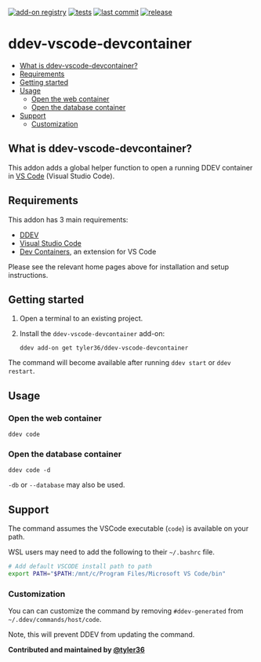 [![add-on registry](https://img.shields.io/badge/DDEV-Add--on_Registry-blue)](https://addons.ddev.com)
[![tests](https://github.com/tyler36/ddev-vscode-devcontainer/actions/workflows/tests.yml/badge.svg)](https://github.com/tyler36/ddev-vscode-devcontainer/actions/workflows/tests.yml)
[![last commit](https://img.shields.io/github/last-commit/tyler36/ddev-vscode-devcontainer)](https://github.com/tyler36/ddev-vscode-devcontainer/commits)
[![release](https://img.shields.io/github/v/release/tyler36/ddev-vscode-devcontainer)](https://github.com/tyler36/ddev-vscode-devcontainer/releases/latest)

# ddev-vscode-devcontainer <!-- omit in toc -->

- [What is ddev-vscode-devcontainer?](#what-is-ddev-vscode-devcontainer)
- [Requirements](#requirements)
- [Getting started](#getting-started)
- [Usage](#usage)
  - [Open the web container](#open-the-web-container)
  - [Open the database container](#open-the-database-container)
- [Support](#support)
  - [Customization](#customization)

## What is ddev-vscode-devcontainer?

This addon adds a global helper function to open a running DDEV container in [VS Code](https://code.visualstudio.com/) (Visual Studio Code).

## Requirements

This addon has 3 main requirements:

- [DDEV](https://ddev.readthedocs.io/en/stable/)
- [Visual Studio Code](https://code.visualstudio.com/)
- [Dev Containers](https://marketplace.visualstudio.com/items?itemName=ms-vscode-remote.remote-containers), an extension for VS Code

Please see the relevant home pages above for installation and setup instructions.

## Getting started

1. Open a terminal to an existing project.
1. Install the `ddev-vscode-devcontainer` add-on:

   ```shell
   ddev add-on get tyler36/ddev-vscode-devcontainer
   ```

The command will become available after running `ddev start` or `ddev restart`.

## Usage

### Open the web container

```shell
ddev code
```

### Open the database container

```shell
ddev code -d
```

`-db` or `--database` may also be used.

## Support

The command assumes the VSCode executable (`code`) is available on your path.

WSL users may need to add the following to their `~/.bashrc` file.

   ```bash
   # Add default VSCODE install path to path
   export PATH="$PATH:/mnt/c/Program Files/Microsoft VS Code/bin"
   ```

### Customization

You can can customize the command by removing `#ddev-generated` from `~/.ddev/commands/host/code`.

Note, this will prevent DDEV from updating the command.

**Contributed and maintained by [@tyler36](https://github.com/tyler36)**
